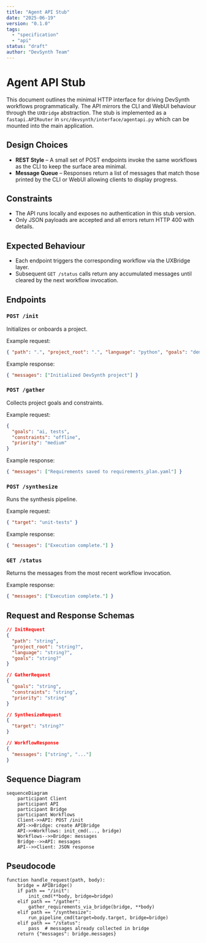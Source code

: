 ```yaml
---
title: "Agent API Stub"
date: "2025-06-19"
version: "0.1.0"
tags:
  - "specification"
  - "api"
status: "draft"
author: "DevSynth Team"
---
```


# Agent API Stub

This document outlines the minimal HTTP interface for driving DevSynth
workflows programmatically. The API mirrors the CLI and WebUI behaviour
through the `UXBridge` abstraction. The stub is implemented as a
`fastapi.APIRouter` in `src/devsynth/interface/agentapi.py` which can be
mounted into the main application.

## Design Choices

- **REST Style** – A small set of POST endpoints invoke the same workflows as
  the CLI to keep the surface area minimal.
- **Message Queue** – Responses return a list of messages that match those
  printed by the CLI or WebUI allowing clients to display progress.

## Constraints

- The API runs locally and exposes no authentication in this stub version.
- Only JSON payloads are accepted and all errors return HTTP 400 with details.

## Expected Behaviour

- Each endpoint triggers the corresponding workflow via the UXBridge layer.
- Subsequent `GET /status` calls return any accumulated messages until cleared
  by the next workflow invocation.

## Endpoints

### `POST /init`
Initializes or onboards a project.

Example request:
```json
{ "path": ".", "project_root": ".", "language": "python", "goals": "demo" }
```
Example response:
```json
{ "messages": ["Initialized DevSynth project"] }
```

### `POST /gather`
Collects project goals and constraints.

Example request:
```json
{
  "goals": "ai, tests",
  "constraints": "offline",
  "priority": "medium"
}
```
Example response:
```json
{ "messages": ["Requirements saved to requirements_plan.yaml"] }
```

### `POST /synthesize`
Runs the synthesis pipeline.

Example request:
```json
{ "target": "unit-tests" }
```
Example response:
```json
{ "messages": ["Execution complete."] }
```

### `GET /status`
Returns the messages from the most recent workflow invocation.

Example response:
```json
{ "messages": ["Execution complete."] }
```
## Request and Response Schemas

```json
// InitRequest
{
  "path": "string",
  "project_root": "string?",
  "language": "string?",
  "goals": "string?"
}
```

```json
// GatherRequest
{
  "goals": "string",
  "constraints": "string",
  "priority": "string"
}
```

```json
// SynthesizeRequest
{
  "target": "string?"
}
```

```json
// WorkflowResponse
{
  "messages": ["string", "..."]
}
```

## Sequence Diagram

```mermaid
sequenceDiagram
    participant Client
    participant API
    participant Bridge
    participant Workflows
    Client->>API: POST /init
    API->>Bridge: create APIBridge
    API->>Workflows: init_cmd(..., bridge)
    Workflows-->>Bridge: messages
    Bridge-->>API: messages
    API-->>Client: JSON response
```

## Pseudocode

```pseudocode
function handle_request(path, body):
    bridge = APIBridge()
    if path == "/init":
        init_cmd(**body, bridge=bridge)
    elif path == "/gather":
        gather_requirements_via_bridge(bridge, **body)
    elif path == "/synthesize":
        run_pipeline_cmd(target=body.target, bridge=bridge)
    elif path == "/status":
        pass  # messages already collected in bridge
    return {"messages": bridge.messages}
```
